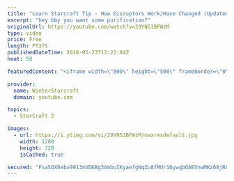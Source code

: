```yaml
---
title: "Learn Starcraft Tip - How Disruptors Work/Have Changed (Updated Patch 4.0 2018)"
excerpt: "hey bby you want some purification?"
originalUrl: https://youtube.com/watch?v=29YNS1BFWzM
type: video
price: Free
length: PT37S
publishedDateTime: 2018-05-23T13:22:04Z
heat: 50

featuredContent: "<iframe width=\"800\" height=\"500\" frameborder=\"0\" src=\"https://www.youtube.com/embed/29YNS1BFWzM\" allow=\"accelerometer; autoplay; encrypted-media; gyroscope; picture-in-picture\" allowfullscreen></iframe>"

provider:
  name: WinterStarcraft
  domain: youtube.com

topics:
  - StarCraft 2

images:
  - url: https://i.ytimg.com/vi/29YNS1BFWzM/maxresdefault.jpg
    width: 1280
    height: 720
    isCached: true

secured: "FsaSOX0ebv9913mVDKBg3AmbuIKyaefgNqZu8fMUr10ywqbOAEVnwMKz68jR0JrvPFdTtnSvN/YGb/xSMZafvCXhdfewH153ISAF7QIRpYA1iopf6iiM4Buj+YencE1+pW63Ou8/nzIRaUXZ0Ao6JrMrSxyz7ih36lJlxTIlQ/fEiSjfVh75bsMpz1zG6wCMXQIqo1rMIWUNW2LD1UcFGHL65hY7S6PPM8iY1R0LEZ5w29ZtdWKD+V5rtHr7TDHirkJPgsWswhfNvbCiEaLochKH+p4Dqj3ZlKB6RqDlGT7G13FMpMG4OIOw1o+TW3Gvbv3jZae9Cr5KTV0xakjTUMLEoXpF1xI1v9jviL5IDEePs+2s/mOy9Of0yLy02nkZIJcT05hdfPVV1ZU7BW1LF9+d6S4pdqZzXeR6xn0Ub4M=;usvNH5Yh06sMQx/xPbqFdw=="
---
```


